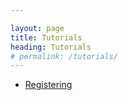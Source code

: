```yaml
---

layout: page
title: Tutorials
heading: Tutorials
# permalink: /tutorials/
---
```



 - [Registering](/tutorials/registering.md)
